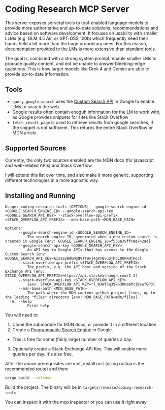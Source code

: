 # Coding Research MCP Server

This server exposes serveral tools to tool-enabled language models to provide more authoritative and up-to-date solutions, recommendations and advice based on software development. It focuses on usability with smaller LLMs (e.g. GLM 4.5 Air, or GPT-OSS 120b) which frequently need their hands held a bit more than the huge proprietary ones. For this reason, documentation provided to the LMs is more extensive than standard tools.

The goal is, combined with a strong system prompt, enable smaller LMs to produce quality content, and not be unable to answer bleeding-edge questions. This is how larger models like Grok 4 and Gemini are able to provide up-to-date information.

## Tools

 - `query_google_search` uses the [Custom Search API](https://programmablesearchengine.google.com/controlpanel/all) in Google to enable LMs to search the web. 
  - Google results often contain enoguh information for the LM to work with, as Google provides snippets for sites like Stack Overflow
 -  `fetch_result_page` is used to retrieve results from google searches, if the snippet is not sufficient. This returns the entire Stack Overflow or MDN article.

## Supported Sources

Currently, the only two sources enabled are the MDN docs (for javascript and web-related APIs) and Stack Overflow. 

I will extend this list over time, and also make it more generic, supporting different technologies in a more agnostic way.

## Installing and Running

```
Usage: coding-research-tools [OPTIONS] --google-search-engine-id <GOOGLE_SEARCH_ENGINE_ID> --google-search-api-key <GOOGLE_SEARCH_API_KEY> --stack-overflow-api-prefix <STACK_OVERFLOW_API_PREFIX> --mdn-base-path <MDN_BASE_PATH>

Options:
      --google-search-engine-id <GOOGLE_SEARCH_ENGINE_ID>
          The search engine ID, generated when a new custom search is created in Google [env: GOOGLE_SEARCH_ENGINE_ID=f535a39ffc8e742ad]
      --google-search-api-key <GOOGLE_SEARCH_API_KEY>
          An API key in Google APIs that has access to the Google Custom Search [env: GOOGLE_SEARCH_API_KEY=AIzaSyBdGMgNVTTWvj4gXvQvuDjhqL00RKHjKcc]
      --stack-overflow-api-prefix <STACK_OVERFLOW_API_PREFIX>
          The prefix, e.g. the API host and version of the Stack Exchange API [env: STACK_OVERFLOW_API_PREFIX=https://api.stackexchange.com/2.3]
      --stack-overflow-api-key <STACK_OVERFLOW_API_KEY>
          [env: STACK_OVERFLOW_API_KEY=rl_WJWTaq39kG3KHa6PzjBzwfGP3]
      --mdn-base-path <MDN_BASE_PATH>
          The path where the MDN content github project lives, up to the leading "files" directory [env: MDN_BASE_PATH=mdn/files]
  -h, --help
          Print help
```

You will need to:

1. Clone the submodule for MDN docs, or provide it in a different location.
2. Create a [Programmable Search Engine](https://developers.google.com/custom-search/docs/tutorial/creatingcse) in Google.
  -  This is free for some (fairly large) number of queries a day.
3. Optionally create a Stack Exchange API Key. This will enable more queries per day. It's also free.

After the above prerequisites are met, install rust (using rustup is the recommended route) and then:

```bash
cargo build --release
```

Build the project. The binary will be in `targets/release/coding-research-tools`.

You can inspect it with the mcp inspector or you can use it right away. 
